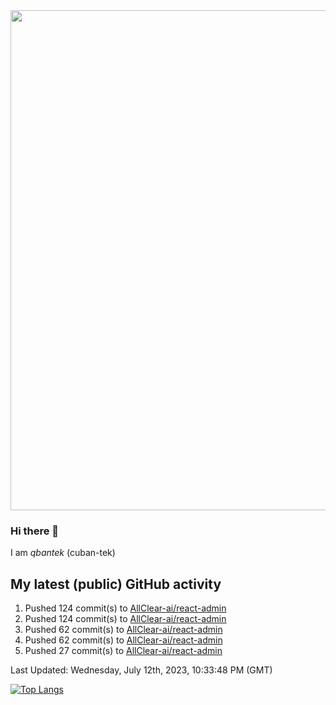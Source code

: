 <img src="https://user-images.githubusercontent.com/1090192/231227350-b13c0797-9e41-42a4-ab5c-d0e234d2a3d2.png" width="800px" />

### Hi there 👋

I am *qbantek* (cuban-tek)

<!--
**qbantek/qbantek** is a ✨ _special_ ✨ repository because its `README.md` (this file) appears on your GitHub profile.

Here are some ideas to get you started:

- 🔭 I’m currently working on ...
- 🌱 I’m currently learning ...
- 👯 I’m looking to collaborate on ...
- 🤔 I’m looking for help with ...
- 💬 Ask me about ...
- 📫 How to reach me: ...
- 😄 Pronouns: ...
- ⚡ Fun fact: ...
-->

## My latest (public) GitHub activity
<!--RECENT_ACTIVITY:start-->
1. Pushed 124 commit(s) to [AllClear-ai/react-admin](https://github.com/AllClear-ai/react-admin)<br>
2. Pushed 124 commit(s) to [AllClear-ai/react-admin](https://github.com/AllClear-ai/react-admin)<br>
3. Pushed 62 commit(s) to [AllClear-ai/react-admin](https://github.com/AllClear-ai/react-admin)<br>
4. Pushed 62 commit(s) to [AllClear-ai/react-admin](https://github.com/AllClear-ai/react-admin)<br>
5. Pushed 27 commit(s) to [AllClear-ai/react-admin](https://github.com/AllClear-ai/react-admin)<br>
<!--RECENT_ACTIVITY:end-->

<!--RECENT_ACTIVITY:last_update-->
Last Updated: Wednesday, July 12th, 2023, 10:33:48 PM (GMT)
<!--RECENT_ACTIVITY:last_update_end-->


[![Top Langs](https://github-readme-stats.vercel.app/api/top-langs/?username=qbantek&langs_count=10&hide_progress=true)](https://github.com/anuraghazra/github-readme-stats)
